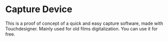 # Capture Device
This is a proof of concept of a quick and easy capture software, made with Touchdesigner.
Mainly used for old films digitalization.
You can use it for free.

